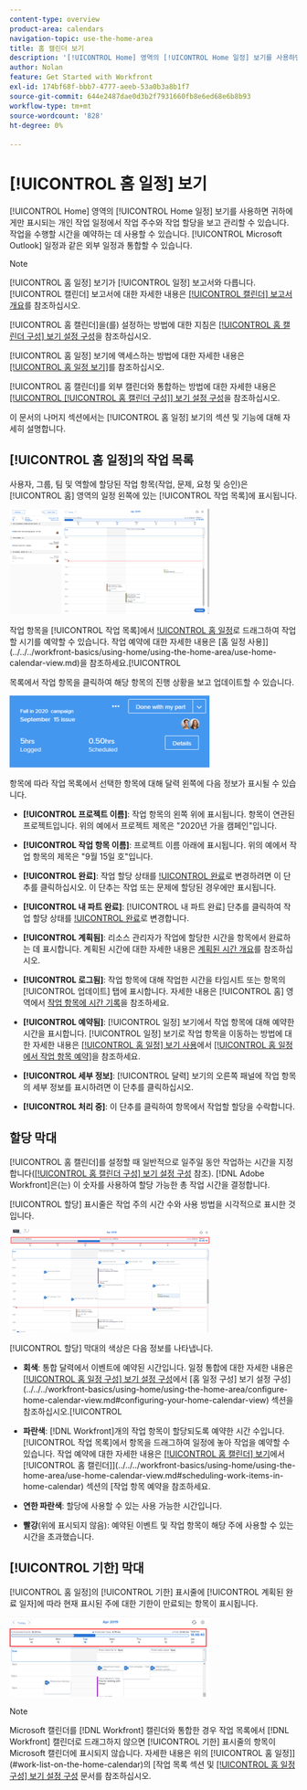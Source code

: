 ```yaml
---
content-type: overview
product-area: calendars
navigation-topic: use-the-home-area
title: 홈 캘린더 보기
description: '[!UICONTROL Home] 영역의 [!UICONTROL Home 일정] 보기를 사용하면 귀하에게만 표시되는 개인 작업 일정에서 작업 주수와 작업 할당을 보고 관리할 수 있습니다. 작업을 수행할 시간을 예약하는 데 사용할 수 있습니다. [!UICONTROL Microsoft Outlook] 일정과 같은 외부 일정과 통합할 수 있습니다. '
author: Nolan
feature: Get Started with Workfront
exl-id: 174bf68f-bbb7-4777-aeeb-53a0b3a8b1f7
source-git-commit: 644e2487dae0d3b2f7931660fb8e6ed68e6b8b93
workflow-type: tm+mt
source-wordcount: '828'
ht-degree: 0%

---
```


# [!UICONTROL 홈 일정] 보기

<!--
<p data-mc-conditions="QuicksilverOrClassic.Draft mode">Updated for QS except for section about expanding a work item in the list--this isn't working yet in QS.</p>
-->

[!UICONTROL Home] 영역의 [!UICONTROL Home 일정] 보기를 사용하면 귀하에게만 표시되는 개인 작업 일정에서 작업 주수와 작업 할당을 보고 관리할 수 있습니다. 작업을 수행할 시간을 예약하는 데 사용할 수 있습니다. [!UICONTROL Microsoft Outlook] 일정과 같은 외부 일정과 통합할 수 있습니다.

>[!NOTE]
>
>[!UICONTROL 홈 일정] 보기가 [!UICONTROL 일정] 보고서와 다릅니다. [!UICONTROL 캘린더] 보고서에 대한 자세한 내용은 [[!UICONTROL 캘린더] 보고서 개요](../../../reports-and-dashboards/reports/calendars/calendar-reports-overview.md)를 참조하십시오.

[!UICONTROL 홈 캘린더]을(를) 설정하는 방법에 대한 지침은 [[!UICONTROL 홈 캘린더 구성] 보기 설정 구성](../../../workfront-basics/using-home/using-the-home-area/configure-home-calendar-view.md)을 참조하십시오.

[!UICONTROL 홈 일정] 보기에 액세스하는 방법에 대한 자세한 내용은 [[!UICONTROL 홈 일정 보기]](../../../workfront-basics/using-home/using-the-home-area/view-home-calendar.md)를 참조하십시오.

[!UICONTROL 홈 캘린더]를 외부 캘린더와 통합하는 방법에 대한 자세한 내용은 [[!UICONTROL [!UICONTROL 홈 캘린더 구성]] 보기 설정 구성](../../../workfront-basics/using-home/using-the-home-area/configure-home-calendar-view.md)을 참조하십시오.

이 문서의 나머지 섹션에서는 [!UICONTROL 홈 일정] 보기의 섹션 및 기능에 대해 자세히 설명합니다.

## [!UICONTROL 홈 일정]의 작업 목록

사용자, 그룹, 팀 및 역할에 할당된 작업 항목(작업, 문제, 요청 및 승인)은 [!UICONTROL 홈] 영역의 일정 왼쪽에 있는 [!UICONTROL 작업 목록]에 표시됩니다.

![](assets/calview-qs-350x185.png)

작업 항목을 [!UICONTROL 작업 목록]에서 [!UICONTROL 홈 일정](으)로 드래그하여 작업할 시기를 예약할 수 있습니다. 작업 예약에 대한 자세한 내용은 [홈 일정 사용]](../../../workfront-basics/using-home/using-the-home-area/use-home-calendar-view.md)을 참조하세요.[!UICONTROL 

목록에서 작업 항목을 클릭하여 해당 항목의 진행 상황을 보고 업데이트할 수 있습니다.

![](assets/work-item-cl-350x126.png)

항목에 따라 작업 목록에서 선택한 항목에 대해 달력 왼쪽에 다음 정보가 표시될 수 있습니다.

* **[!UICONTROL 프로젝트 이름]**: 작업 항목의 왼쪽 위에 표시됩니다. 항목이 연관된 프로젝트입니다. 위의 예에서 프로젝트 제목은 &quot;2020년 가을 캠페인&quot;입니다.
* **[!UICONTROL 작업 항목 이름]**: 프로젝트 이름 아래에 표시됩니다. 위의 예에서 작업 항목의 제목은 &quot;9월 15일 호&quot;입니다.
* **[!UICONTROL 완료]**: 작업 할당 상태를 [!UICONTROL 완료](으)로 변경하려면 이 단추를 클릭하십시오. 이 단추는 작업 또는 문제에 할당된 경우에만 표시됩니다.
* **[!UICONTROL 내 파트 완료]**: [!UICONTROL 내 파트 완료] 단추를 클릭하여 작업 할당 상태를 [!UICONTROL 완료](으)로 변경합니다.
* **[!UICONTROL 계획됨]**: 리소스 관리자가 작업에 할당한 시간을 항목에서 완료하는 데 표시합니다. 계획된 시간에 대한 자세한 내용은 [계획된 시간 개요](../../../manage-work/tasks/task-information/planned-hours.md)를 참조하십시오.

* **[!UICONTROL 로그됨]**: 작업 항목에 대해 작업한 시간을 타임시트 또는 항목의 [!UICONTROL 업데이트] 탭에 표시합니다. 자세한 내용은 [!UICONTROL 홈] 영역에서 [작업 항목에 시간 기록](../../../workfront-basics/using-home/using-the-home-area/log-time-on-work-item-in-home.md)을 참조하세요.

* **[!UICONTROL 예약됨]**: [!UICONTROL 일정] 보기에서 작업 항목에 대해 예약한 시간을 표시합니다. [!UICONTROL 일정] 보기로 작업 항목을 이동하는 방법에 대한 자세한 내용은 [[!UICONTROL 홈 일정] 보기 사용](../../../workfront-basics/using-home/using-the-home-area/use-home-calendar-view.md)에서 [[!UICONTROL 홈 일정에서 작업 항목 예약]](../../../workfront-basics/using-home/using-the-home-area/use-home-calendar-view.md#scheduling-work-items-in-home-calendar)을 참조하세요.

* **[!UICONTROL 세부 정보]**: [!UICONTROL 달력] 보기의 오른쪽 패널에 작업 항목의 세부 정보를 표시하려면 이 단추를 클릭하십시오.
* **[!UICONTROL 처리 중]**: 이 단추를 클릭하여 항목에서 작업할 할당을 수락합니다.

## 할당 막대

[!UICONTROL 홈 캘린더]를 설정할 때 일반적으로 일주일 동안 작업하는 시간을 지정합니다([[!UICONTROL 홈 캘린더 구성] 보기 설정 구성](../../../workfront-basics/using-home/using-the-home-area/configure-home-calendar-view.md) 참조). [!DNL Adobe Workfront]은(는) 이 숫자를 사용하여 할당 가능한 총 작업 시간을 결정합니다.

[!UICONTROL 할당] 표시줄은 작업 주의 시간 수와 사용 방법을 시각적으로 표시한 것입니다.

![](assets/allocation-bar-qs-350x181.png)

[!UICONTROL 할당] 막대의 색상은 다음 정보를 나타냅니다.

* **회색**: 통합 달력에서 이벤트에 예약된 시간입니다. 일정 통합에 대한 자세한 내용은 [[!UICONTROL 홈 일정 구성] 보기 설정 구성](../../../workfront-basics/using-home/using-the-home-area/configure-home-calendar-view.md)에서 [홈 일정 구성] 보기 설정 구성](../../../workfront-basics/using-home/using-the-home-area/configure-home-calendar-view.md#configuring-your-home-calendar-view) 섹션을 참조하십시오.[!UICONTROL 

* **파란색**: [!DNL Workfront]개의 작업 항목이 할당되도록 예약한 시간 수입니다. [!UICONTROL 작업 목록]에서 항목을 드래그하여 일정에 놓아 작업을 예약할 수 있습니다. 작업 예약에 대한 자세한 내용은 [[!UICONTROL 홈 캘린더] 보기](../../../workfront-basics/using-home/using-the-home-area/use-home-calendar-view.md)에서 [!UICONTROL 홈 캘린더]](../../../workfront-basics/using-home/using-the-home-area/use-home-calendar-view.md#scheduling-work-items-in-home-calendar) 섹션의 [작업 항목 예약을 참조하세요.

* **연한 파란색**: 할당에 사용할 수 있는 사용 가능한 시간입니다.
* **빨강**(위에 표시되지 않음): 예약된 이벤트 및 작업 항목이 해당 주에 사용할 수 있는 시간을 초과했습니다.

## [!UICONTROL 기한] 막대

[!UICONTROL 홈 일정]의 [!UICONTROL 기한] 표시줄에 [!UICONTROL 계획된 완료 일자]에 따라 현재 표시된 주에 대한 기한이 만료되는 항목이 표시됩니다.

![](assets/duebar-qs-350x140.png)

>[!NOTE]
>
>Microsoft 캘린더를 [!DNL Workfront] 캘린더와 통합한 경우 작업 목록에서 [!DNL Workfront] 캘린더로 드래그하지 않으면 [!UICONTROL 기한] 표시줄의 항목이 Microsoft 캘린더에 표시되지 않습니다. 자세한 내용은 위의 [!UICONTROL 홈 일정]](#work-list-on-the-home-calendar)의 [작업 목록 섹션 및 [[!UICONTROL 홈 일정 구성] 보기 설정 구성](../../../workfront-basics/using-home/using-the-home-area/configure-home-calendar-view.md) 문서를 참조하십시오.
